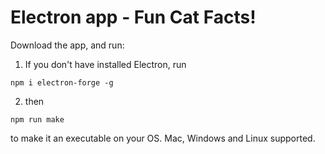 # Electron app - Fun Cat Facts!
Download the app, and run:


1) If you don't have installed Electron, run 
  
```
npm i electron-forge -g
```

2) then 

```
npm run make
```

to make it an executable on your OS. Mac, Windows and Linux supported.

